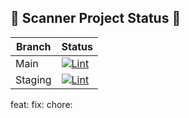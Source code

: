 ## 🚀 Scanner Project Status 🚀

| Branch | Status |
| ------ | ------ |
| Main | [![Lint](https://github.com/MielVandeputte/treble-scanner/actions/workflows/lint.yml/badge.svg?branch=main)](https://github.com/MielVandeputte/treble-scanner/actions/workflows/lint.yml) |
| Staging | [![Lint](https://github.com/MielVandeputte/treble-scanner/actions/workflows/lint.yml/badge.svg?branch=staging)](https://github.com/MielVandeputte/treble-scanner/actions/workflows/lint.yml) |

feat:
fix:
chore:
